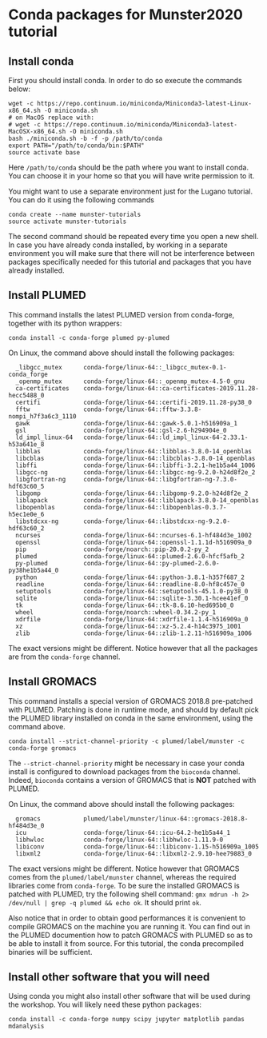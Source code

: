 # Conda packages for Munster2020 tutorial

## Install conda

First you should install conda. In order to do so execute the commands below:

````
wget -c https://repo.continuum.io/miniconda/Miniconda3-latest-Linux-x86_64.sh -O miniconda.sh
# on MacOS replace with:
# wget -c https://repo.continuum.io/miniconda/Miniconda3-latest-MacOSX-x86_64.sh -O miniconda.sh
bash ./miniconda.sh -b -f -p /path/to/conda
export PATH="/path/to/conda/bin:$PATH"
source activate base
````

Here `/path/to/conda` should be the path where you want to install conda. You can choose it in your home so that you will have write permission to it.

You might want to use a separate environment just for the Lugano tutorial. You can do it using the following commands

````
conda create --name munster-tutorials
source activate munster-tutorials
````

The second command should be repeated every time you open a new shell.
In case you have already conda installed, by working in a separate environment you will make sure that there
will not be interference between packages specifically needed for this tutorial and packages that you have already installed.

## Install PLUMED

This command installs the latest PLUMED version from conda-forge, together with its python wrappers:

````
conda install -c conda-forge plumed py-plumed
````

On Linux, the command above should install the following packages:

````
  _libgcc_mutex      conda-forge/linux-64::_libgcc_mutex-0.1-conda_forge
  _openmp_mutex      conda-forge/linux-64::_openmp_mutex-4.5-0_gnu
  ca-certificates    conda-forge/linux-64::ca-certificates-2019.11.28-hecc5488_0
  certifi            conda-forge/linux-64::certifi-2019.11.28-py38_0
  fftw               conda-forge/linux-64::fftw-3.3.8-nompi_h7f3a6c3_1110
  gawk               conda-forge/linux-64::gawk-5.0.1-h516909a_1
  gsl                conda-forge/linux-64::gsl-2.6-h294904e_0
  ld_impl_linux-64   conda-forge/linux-64::ld_impl_linux-64-2.33.1-h53a641e_8
  libblas            conda-forge/linux-64::libblas-3.8.0-14_openblas
  libcblas           conda-forge/linux-64::libcblas-3.8.0-14_openblas
  libffi             conda-forge/linux-64::libffi-3.2.1-he1b5a44_1006
  libgcc-ng          conda-forge/linux-64::libgcc-ng-9.2.0-h24d8f2e_2
  libgfortran-ng     conda-forge/linux-64::libgfortran-ng-7.3.0-hdf63c60_5
  libgomp            conda-forge/linux-64::libgomp-9.2.0-h24d8f2e_2
  liblapack          conda-forge/linux-64::liblapack-3.8.0-14_openblas
  libopenblas        conda-forge/linux-64::libopenblas-0.3.7-h5ec1e0e_6
  libstdcxx-ng       conda-forge/linux-64::libstdcxx-ng-9.2.0-hdf63c60_2
  ncurses            conda-forge/linux-64::ncurses-6.1-hf484d3e_1002
  openssl            conda-forge/linux-64::openssl-1.1.1d-h516909a_0
  pip                conda-forge/noarch::pip-20.0.2-py_2
  plumed             conda-forge/linux-64::plumed-2.6.0-hfcf5afb_2
  py-plumed          conda-forge/linux-64::py-plumed-2.6.0-py38he1b5a44_0
  python             conda-forge/linux-64::python-3.8.1-h357f687_2
  readline           conda-forge/linux-64::readline-8.0-hf8c457e_0
  setuptools         conda-forge/linux-64::setuptools-45.1.0-py38_0
  sqlite             conda-forge/linux-64::sqlite-3.30.1-hcee41ef_0
  tk                 conda-forge/linux-64::tk-8.6.10-hed695b0_0
  wheel              conda-forge/noarch::wheel-0.34.2-py_1
  xdrfile            conda-forge/linux-64::xdrfile-1.1.4-h516909a_0
  xz                 conda-forge/linux-64::xz-5.2.4-h14c3975_1001
  zlib               conda-forge/linux-64::zlib-1.2.11-h516909a_1006
````

The exact versions might be different. Notice however that all the packages are from the `conda-forge` channel.

## Install GROMACS

This command installs a special version of GROMACS 2018.8 pre-patched with PLUMED.
Patching is done in runtime mode, and should by default pick the PLUMED library installed
on conda in the same environment, using the command above. 

````
conda install --strict-channel-priority -c plumed/label/munster -c conda-forge gromacs
````

The `--strict-channel-priority` might be necessary in case your conda install is configured to download packages from the `bioconda` channel. Indeed, `bioconda` contains a version of GROMACS that is **NOT** patched with PLUMED.

On Linux, the command above should install the following packages:

````
  gromacs            plumed/label/munster/linux-64::gromacs-2018.8-hf484d3e_0
  icu                conda-forge/linux-64::icu-64.2-he1b5a44_1
  libhwloc           conda-forge/linux-64::libhwloc-1.11.9-0
  libiconv           conda-forge/linux-64::libiconv-1.15-h516909a_1005
  libxml2            conda-forge/linux-64::libxml2-2.9.10-hee79883_0
````

The exact versions might be different.  Notice however that GROMACS comes from the `plumed/label/munster` channel, whereas the required libraries come from `conda-forge`. To be sure the installed GROMACS is patched with PLUMED, try the following shell command: `gmx mdrun -h 2> /dev/null | grep -q plumed && echo ok`. It should print `ok`.

Also notice that in order to obtain good performances it is convenient to compile GROMACS on the machine you are running it. You can find out in the PLUMED documention how to patch GROMACS with PLUMED so as to be able to install it from source. For this tutorial, the conda precompiled binaries will be sufficient.


## Install other software that you will need

Using conda you might also install other software that will be used during the workshop.
You will likely need these python packages:

````
conda install -c conda-forge numpy scipy jupyter matplotlib pandas mdanalysis
````

